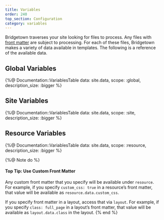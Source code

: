 ```yaml
---
title: Variables
order: 240
top_section: Configuration
category: variables
---
```


Bridgetown traverses your site looking for files to process. Any files with
[front matter](/docs/front-matter/) are subject to processing. For each of these
files, Bridgetown makes a variety of data available in templates.
The following is a reference of the available data.

## Global Variables

{%@ Documentation::VariablesTable data: site.data, scope: :global, description_size: :bigger  %}

## Site Variables

{%@ Documentation::VariablesTable data: site.data, scope: :site, description_size: :bigger %}

## Resource Variables

{%@ Documentation::VariablesTable data: site.data, scope: :resource, description_size: :bigger %}

{%@ Note do %}
  #### Top Tip: Use Custom Front Matter

  Any custom front matter that you specify will be available under
  `resource`. For example, if you specify `custom_css: true`
  in a resource’s front matter, that value will be available as `resource.data.custom_css`.

  If you specify front matter in a layout, access that via `layout`.
  For example, if you specify `class: full_page` in a layout’s front matter,
  that value will be available as `layout.data.class` in the layout.
{% end %}